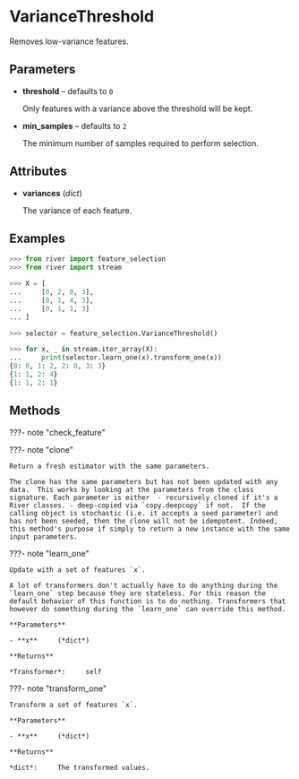 # VarianceThreshold

Removes low-variance features.



## Parameters

- **threshold** – defaults to `0`

    Only features with a variance above the threshold will be kept.

- **min_samples** – defaults to `2`

    The minimum number of samples required to perform selection.


## Attributes

- **variances** (*dict*)

    The variance of each feature.


## Examples

```python
>>> from river import feature_selection
>>> from river import stream

>>> X = [
...     [0, 2, 0, 3],
...     [0, 1, 4, 3],
...     [0, 1, 1, 3]
... ]

>>> selector = feature_selection.VarianceThreshold()

>>> for x, _ in stream.iter_array(X):
...     print(selector.learn_one(x).transform_one(x))
{0: 0, 1: 2, 2: 0, 3: 3}
{1: 1, 2: 4}
{1: 1, 2: 1}
```

## Methods

???- note "check_feature"

???- note "clone"

    Return a fresh estimator with the same parameters.

    The clone has the same parameters but has not been updated with any data.  This works by looking at the parameters from the class signature. Each parameter is either  - recursively cloned if it's a River classes. - deep-copied via `copy.deepcopy` if not.  If the calling object is stochastic (i.e. it accepts a seed parameter) and has not been seeded, then the clone will not be idempotent. Indeed, this method's purpose if simply to return a new instance with the same input parameters.

    
???- note "learn_one"

    Update with a set of features `x`.

    A lot of transformers don't actually have to do anything during the `learn_one` step because they are stateless. For this reason the default behavior of this function is to do nothing. Transformers that however do something during the `learn_one` can override this method.

    **Parameters**

    - **x**     (*dict*)    
    
    **Returns**

    *Transformer*:     self
    
???- note "transform_one"

    Transform a set of features `x`.

    **Parameters**

    - **x**     (*dict*)    
    
    **Returns**

    *dict*:     The transformed values.
    

